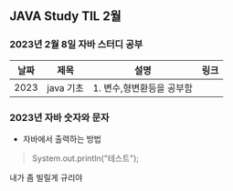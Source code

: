 ## JAVA Study TIL 2월 

###  2023년 2월 8일 자바 스터디 공부 
| 날짜       | 제목               | 설명                                | 링크                                                                             |
| ---------- | ------------------ | ----------------------------------- | -------------------------------------------------------------------------------- |
| 2023 | java 기초  | 1. 변수,형변환등을 공부함          |  |   |

### 2023년  자바 숫자와 문자 

* 자바에서 출력하는 방법 
> 	System.out.println("테스트"); 


내가 좀 빌릴게 규리야